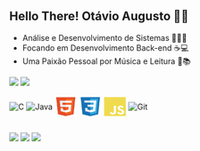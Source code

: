 ## Hello There! Otávio Augusto 👋😎

- Análise e Desenvolvimento de Sistemas 👨‍💻🔭
- Focando em Desenvolvimento Back-end ☕💻
- Uma Paixão Pessoal por Música e Leitura 🎹📚

<div>
  <img height="155px" src="https://github-readme-stats.vercel.app/api?username=Otavio088&show_icons=true&theme=transparent">
  <img height="155px" src="https://github-readme-stats.vercel.app/api/top-langs/?username=Otavio088&layout=compact&theme=transparent">
</div>

<div style="display: inline_block"><br>
  <img align="center" title="C" alt="C" height="35" width="40" src="https://cdn.jsdelivr.net/gh/devicons/devicon/icons/c/c-original.svg" />
  <img align="center" title="Java" alt="Java" height="35" width="40" src="https://cdn.jsdelivr.net/gh/devicons/devicon/icons/java/java-original.svg" />
  <img align="center" title="HTML" alt="HTML" height="35" width="40" src="https://raw.githubusercontent.com/devicons/devicon/master/icons/html5/html5-original.svg">
  <img align="center" title="CSS" alt="CSS" height="35" width="40" src="https://raw.githubusercontent.com/devicons/devicon/master/icons/css3/css3-original.svg">
  <img align="center" title="JS" alt="JavaScript" height="35" width="40" src="https://raw.githubusercontent.com/devicons/devicon/master/icons/javascript/javascript-plain.svg">
  <img align="center" title="Git" alt="Git" height="35" width="40" src="https://cdn.jsdelivr.net/gh/devicons/devicon/icons/git/git-original.svg" />
</div>

##

<div> 
  <a href = "https://www.linkedin.com/in/otavioaugustoribeiro/" target="_blank"><img src="https://img.shields.io/badge/-LinkedIn-%230077B5?style=for-the-badge&logo=linkedin&logoColor=white" target="_blank"></a> 
  <a href="https://www.instagram.com/otaviomeloribeiro" target="_blank"><img src="https://img.shields.io/badge/-Instagram-%23E4405F?style=for-the-badge&logo=instagram&logoColor=white" target="_blank"></a>
  <a href = "mailto:otavio208augustoribeiro@gmail.com"><img src="https://img.shields.io/badge/-Gmail-%23333?style=for-the-badge&logo=gmail&logoColor=white" target="_blank"></a>
</div>
